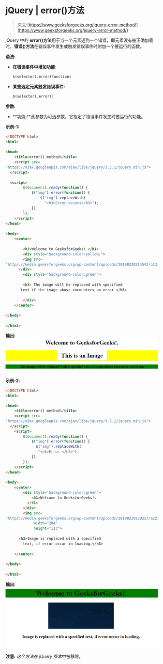 # jQuery | error()方法

> 原文:[https://www.geeksforgeeks.org/jquery-error-method/](https://www.geeksforgeeks.org/jquery-error-method/)

jQuery 中的 **error()方法**用于当一个元素遇到一个错误，即元素没有被正确加载时。**错误()方法**在错误事件发生或触发错误事件时附加一个要运行的函数。

**语法:**

*   **在错误事件中增加功能:**

    ```html
    $(selector).error(function)
    ```

*   **某些选定元素触发错误事件:**

    ```html
    $(selector).error()
    ```

**参数:**

*   **功能:**此参数为可选参数，它指定了错误事件发生时要运行的功能。

**示例-1:**

```html
<!DOCTYPE html>
<html>

<head>
    <title>error() method</title>
    <script src=
"https://ajax.googleapis.com/ajax/libs/jquery/3.3.1/jquery.min.js">
  </script>

  <script>
        $(document).ready(function() {
            $("img").error(function() {
                $("img").replaceWith(
                  "<h3>Error occurs</h3>");
            });
        });
    </script>
</head>

<body>
    <center>

        <h1>Welcome to GeeksforGeeks!.</h1>
        <div style="background-color:yellow;">
        <img src=
"https://media.geeksforgeeks.org/wp-content/uploads/20190220214542/a13.png">
      </div>
        <div style="background-color:green">

        <h3> The image will be replaced with specified
       text if the image above encounters an error.</h3>

        </div>
    </center>

</body>

</html>
```

**输出:**
![](img/cfb9fa6fc12b7fd2af4c9e23f17cdc3d.png)

**示例-2:**

```html
<!DOCTYPE html>
<html>

<head>
    <title>error() method</title>
    <script src=
"https://ajax.googleapis.com/ajax/libs/jquery/3.3.1/jquery.min.js">
  </script>
    <script>
        $(document).ready(function() {
            $("img").error(function() {
              $("img").replaceWith(
               "<h3>Error </h3>");
            });
        });
    </script>
</head>

<body>
    <center>
        <div style="background-color:green">
            <h1>Welcome to GeeksforGeeks!.
          </h1>
        </div>
        <img src=
"https://media.geeksforgeeks.org/wp-content/uploads/20190220220257/a22.png" 
             width="284" 
             height="113">

      <h3>Image is replaced with a specified 
        text, if error occur in loading.</h3>

    </center>

</body>

</html>
```

**输出:**
![](img/f23565dc5370ac400462bd3b1bcf16a4.png)

**注意:** *这个方法在 jQuery 版本*中被移除。